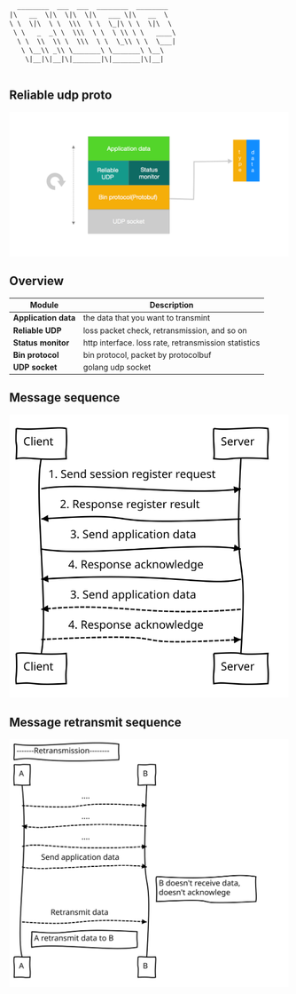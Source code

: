 ```
  ________  ___  ___  ________  ________
|\   __  \|\  \|\  \|\   ___ \|\   __  \
\ \  \|\  \ \  \\\  \ \  \_|\ \ \  \|\  \
 \ \   _  _\ \  \\\  \ \  \ \\ \ \   ____\
  \ \  \\  \\ \  \\\  \ \  \_\\ \ \  \___|
   \ \__\\ _\\ \_______\ \_______\ \__\
    \|__|\|__|\|_______|\|_______|\|__|
    
```

## Reliable udp proto
![Overview](https://github.com/woodywanghg/gitpicture/blob/master/overview_ss.png)


## Overview
|Module|Description|
|-|-|
| **Application data**|the data that you want to transmint|
| **Reliable UDP**|loss packet check, retransmission, and so on|
| **Status monitor**|http interface. loss rate, retransmission statistics|
| **Bin protocol**|bin protocol, packet by protocolbuf|
| **UDP socket**|golang udp socket|


## Message sequence
![message sequence](https://github.com/woodywanghg/gitpicture/blob/master/msgsequence.svg)

## Message retransmit sequence
![message sequence](https://github.com/woodywanghg/gitpicture/blob/master/sequenceretransmit_s1.svg)

